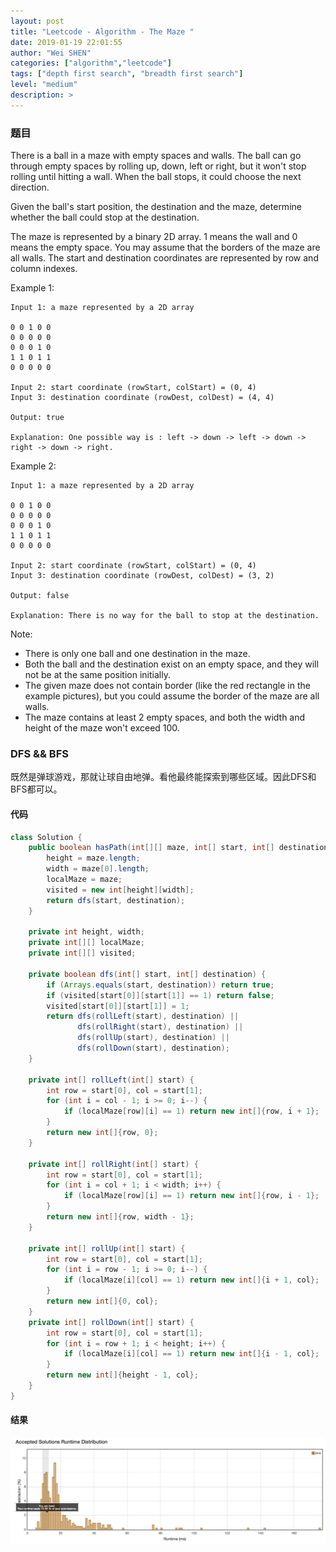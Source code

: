 ```yaml
---
layout: post
title: "Leetcode - Algorithm - The Maze "
date: 2019-01-19 22:01:55
author: "Wei SHEN"
categories: ["algorithm","leetcode"]
tags: ["depth first search", "breadth first search"]
level: "medium"
description: >
---
```


### 题目
There is a ball in a maze with empty spaces and walls. The ball can go through empty spaces by rolling up, down, left or right, but it won't stop rolling until hitting a wall. When the ball stops, it could choose the next direction.

Given the ball's start position, the destination and the maze, determine whether the ball could stop at the destination.

The maze is represented by a binary 2D array. 1 means the wall and 0 means the empty space. You may assume that the borders of the maze are all walls. The start and destination coordinates are represented by row and column indexes.

Example 1:
```
Input 1: a maze represented by a 2D array

0 0 1 0 0
0 0 0 0 0
0 0 0 1 0
1 1 0 1 1
0 0 0 0 0

Input 2: start coordinate (rowStart, colStart) = (0, 4)
Input 3: destination coordinate (rowDest, colDest) = (4, 4)

Output: true

Explanation: One possible way is : left -> down -> left -> down -> right -> down -> right.
```

Example 2:
```
Input 1: a maze represented by a 2D array

0 0 1 0 0
0 0 0 0 0
0 0 0 1 0
1 1 0 1 1
0 0 0 0 0

Input 2: start coordinate (rowStart, colStart) = (0, 4)
Input 3: destination coordinate (rowDest, colDest) = (3, 2)

Output: false

Explanation: There is no way for the ball to stop at the destination.
```

Note:
* There is only one ball and one destination in the maze.
* Both the ball and the destination exist on an empty space, and they will not be at the same position initially.
* The given maze does not contain border (like the red rectangle in the example pictures), but you could assume the border of the maze are all walls.
* The maze contains at least 2 empty spaces, and both the width and height of the maze won't exceed 100.

### DFS && BFS
既然是弹球游戏，那就让球自由地弹。看他最终能探索到哪些区域。因此DFS和BFS都可以。

#### 代码
```java
class Solution {
    public boolean hasPath(int[][] maze, int[] start, int[] destination) {
        height = maze.length;
        width = maze[0].length;
        localMaze = maze;
        visited = new int[height][width];
        return dfs(start, destination);
    }

    private int height, width;
    private int[][] localMaze;
    private int[][] visited;

    private boolean dfs(int[] start, int[] destination) {
        if (Arrays.equals(start, destination)) return true;
        if (visited[start[0]][start[1]] == 1) return false;
        visited[start[0]][start[1]] = 1;
        return dfs(rollLeft(start), destination) ||
               dfs(rollRight(start), destination) ||
               dfs(rollUp(start), destination) ||
               dfs(rollDown(start), destination);
    }

    private int[] rollLeft(int[] start) {
        int row = start[0], col = start[1];
        for (int i = col - 1; i >= 0; i--) {
            if (localMaze[row][i] == 1) return new int[]{row, i + 1};
        }
        return new int[]{row, 0};
    }

    private int[] rollRight(int[] start) {
        int row = start[0], col = start[1];
        for (int i = col + 1; i < width; i++) {
            if (localMaze[row][i] == 1) return new int[]{row, i - 1};
        }
        return new int[]{row, width - 1};
    }

    private int[] rollUp(int[] start) {
        int row = start[0], col = start[1];
        for (int i = row - 1; i >= 0; i--) {
            if (localMaze[i][col] == 1) return new int[]{i + 1, col};
        }
        return new int[]{0, col};
    }
    private int[] rollDown(int[] start) {
        int row = start[0], col = start[1];
        for (int i = row + 1; i < height; i++) {
            if (localMaze[i][col] == 1) return new int[]{i - 1, col};
        }
        return new int[]{height - 1, col};
    }
}
```

#### 结果
![the-maze-1](/images/leetcode/the-maze-1.png)

